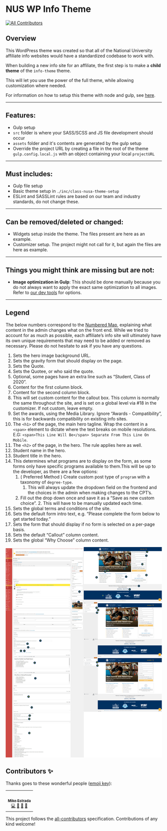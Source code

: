# NUS WP Info Theme
<!-- ALL-CONTRIBUTORS-BADGE:START - Do not remove or modify this section -->
[![All Contributors](https://img.shields.io/badge/all_contributors-1-orange.svg?style=flat-square)](#contributors-)
<!-- ALL-CONTRIBUTORS-BADGE:END -->

## Overview
This WordPress theme was created so that all of the National University affiliate info websites would have a standardized codebase to work with.

When building a new info site for an affiliate, the first step is to make a **child theme** of the `info-theme` theme.

This will let you use the power of the full theme, while allowing customization where needed.

For information on how to setup this theme with node and gulp, see [here](https://github.com/NationalUniversitySystem/nusa-base-wptheme).

---

## Features:
- Gulp setup
- `src` folder is where your SASS/SCSS and JS file development should occur
- `assets` folder and it's contents are generated by the gulp setup
- Override the project URL by creating a file in the root of the theme `gulp.config.local.js` with an object containing your local `projectURL`

---

## Must includes:
- Gulp file setup
- Basic theme setup in `./inc/class-nusa-theme-setup`
- ESLint and SASSLint rules are based on our team and industry standards, do not change these.

---

## Can be removed/deleted or changed:
- Widgets setup inside the theme. The files present are here as an example.
- Customizer setup. The project might not call for it, but again the files are here as example.

---

## Things you might think are missing but are not:
- **Image optimization in Gulp**: This should be done manually because you do not always want to apply the exact same optimization to all images. Refer to [our dev tools](https://github.com/NationalUniversitySystem/nusa-dev-tools#image-compression) for options.

---

## Legend
The below numbers correspond to the [Numbered Map](Info-Theme-Numbered-Guide.jpg), explaining what content in the admin changes what on the front end. While we tried to account for as much as possible, each affiliate’s info site will ultimately have its own unique requirements that may need to be added or removed as necessary. Please do not hesitate to ask if you have any questions.


1. Sets the hero image background URL.
2. Sets the gravity form that should display on the page.
3. Sets the Quote.
4. Sets the Quotee, or who said the quote.
5. Optional, some pages have an extra line such as “Student, Class of 2020”.
6. Content for the first column block.
7. Content for the second column block.
8. This will set custom content for the callout box. This column is normally the same throughout the site, and is set on a global level via #18 in the customizer.  If not custom, leave empty.
9. Set the awards, using the Media Library. Ignore “Awards - Compatibility”, this is for backwards compatibility on existing info sites.
10. The `<h1>` of the page, the main hero tagline. Wrap the content in a `<span>` element to dictate where the text breaks on mobile resolutions. E.G: `<span>This Line Will Be</span> Separate From This Line On Mobile`.
11. The `<h2>` of the page, in the hero. The <span> rule applies here as well.
12. Student name in the hero.
13. Student title in the hero.
14. This determines what programs are to display on the form, as some forms only have specific programs available to them.This will be up to the developer, as there are a few options:
    1. ( Preferred Method ) Create custom post type of `program` with a taxonomy of `degree-type`.
        1. This will always update the dropdown field on the frontend and the choices in the admin when making changes to the CPT’s.
    2. Fill out the drop down once and save it as a “Save as new custom choice”.
        2. This will have to be manually updated each time.
15. Sets the global terms and conditions of the site.
16. Sets the default form intro text, e.g. “Please complete the form below to get started today.”
17. Sets the form that should display if no form is selected on a per-page basis.
18. Sets the default “Callout” column content.
19. Sets the global “Why Choose” column content.

![Info Theme Numbered Guide](Info-Theme-Numbered-Guide.jpg)

## Contributors ✨

Thanks goes to these wonderful people ([emoji key](https://allcontributors.org/docs/en/emoji-key)):

<!-- ALL-CONTRIBUTORS-LIST:START - Do not remove or modify this section -->
<!-- prettier-ignore-start -->
<!-- markdownlint-disable -->
<table>
  <tr>
    <td align="center"><a href="https://github.com/mestradanu"><img src="https://avatars1.githubusercontent.com/u/44380612?v=4" width="100px;" alt=""/><br /><sub><b>Mike Estrada</b></sub></a><br /><a href="https://github.com/NationalUniversitySystem/info-theme/commits?author=mestradanu" title="Code">💻</a> <a href="#projectManagement-mestradanu" title="Project Management">📆</a> <a href="https://github.com/NationalUniversitySystem/info-theme/pulls?q=is%3Apr+reviewed-by%3Amestradanu" title="Reviewed Pull Requests">👀</a> <a href="#maintenance-mestradanu" title="Maintenance">🚧</a></td>
  </tr>
</table>

<!-- markdownlint-enable -->
<!-- prettier-ignore-end -->
<!-- ALL-CONTRIBUTORS-LIST:END -->

This project follows the [all-contributors](https://github.com/all-contributors/all-contributors) specification. Contributions of any kind welcome!